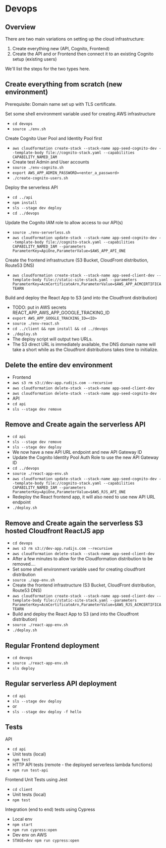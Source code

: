 # Devops

## Overview

There are two main variations on setting up the cloud infrastructure:

1. Create everything new (API, Cognito, Frontend)
2. Create the API and or Frontend then connect it to an existing Cognito setup (existing users)

We'll list the steps for the two types here.

## Create everything from scratch (new environment)

Prerequisite: Domain name set up with TLS certificate.

Set some shell environment variable used for creating AWS infrastructure

- `cd devops`
- `source ./env.sh`

Create Cognito User Pool and Identity Pool first

- `aws cloudformation create-stack --stack-name app-seed-cognito-dev --template-body file://cognito-stack.yaml --capabilities CAPABILITY_NAMED_IAM`
- Create test Admin and User accounts
- `source ./env-cognito.sh`
- `export AWS_APP_ADMIN_PASSWORD=<enter_a_password>`
- `./create-cognito-users.sh`

Deploy the serverless API

- `cd ../api`
- `npm install`
- `sls --stage dev deploy`
- `cd ../devops`

Update the Cognito IAM role to allow access to our API(s)

- `source ./env-serverless.sh`
- `aws cloudformation update-stack --stack-name app-seed-cognito-dev --template-body file://cognito-stack.yaml --capabilities CAPABILITY_NAMED_IAM --parameters ParameterKey=ApiOne,ParameterValue=$AWS_APP_API_ONE`

Create the frontend infrastructure (S3 Bucket, CloudFront distribution, Route53 DNS)

- `aws cloudformation create-stack --stack-name app-seed-client-dev --template-body file://static-site-stack.yaml --parameters ParameterKey=AcmCertificateArn,ParameterValue=$AWS_APP_ACMCERTIFICATEARN`

Build and deploy the React App to S3 (and into the Cloudfront distribution)

- TODO: put in AWS secrets REACT_APP_AWS_APP_GOOGLE_TRACKING_ID
- `export AWS_APP_GOOGLE_TRACKING_ID=<ID>`
- `source ./env-react.sh`
- `cd ../client && npm install && cd ../devops`
- `./deploy.sh`
- The deploy script will output two URLs.
- The S3 direct URL is immediately available, the DNS domain name will take a short while as the Cloudfront distributions takes time to initialize.

## Delete the entire dev environment

- Frontend
- `aws s3 rm s3://dev-app.rudijs.com --recursive`
- `aws cloudformation delete-stack --stack-name app-seed-client-dev`
- `aws cloudformation delete-stack --stack-name app-seed-cognito-dev`
- API
- `cd api`
- `sls --stage dev remove`

## Remove and Create again the serverless API

- `cd api`
- `sls --stage dev remove`
- `sls --stage dev deploy`
- We now have a new API URL endpoint and new API Gateway ID
- Update the Cognito Identity Pool Auth Role to use the new API Gateway ID
- `cd ../devops`
- `source ./react-app-env.sh`
- `aws cloudformation update-stack --stack-name app-seed-cognito-dev --template-body file://cognito-stack.yaml --capabilities CAPABILITY_NAMED_IAM --parameters ParameterKey=ApiOne,ParameterValue=$AWS_RJS_API_ONE`
- Redeploy the React frontend app, it will also need to use new API URL endpoint
- `./deploy.sh`

## Remove and Create again the serverless S3 hosted Cloudfront ReactJS app

- `cd devops`
- `aws s3 rm s3://dev-app.rudijs.com --recursive`
- `aws cloudformation delete-stack --stack-name app-seed-client-dev`
- After a few minutes to allow for the Cloudformation distribution to be removed....
- Set some shell environment variable used for creating cloudfront distribution
- `source ./app-env.sh`
- Create the frontend infrastructure (S3 Bucket, CloudFront distribution, Route53 DNS)
- `aws cloudformation create-stack --stack-name app-seed-client-dev --template-body file://static-site-stack.yaml --parameters ParameterKey=AcmCertificateArn,ParameterValue=$AWS_RJS_ACMCERTIFICATEARN`
- Build and deploy the React App to S3 (and into the Cloudfront distribution)
- `source ./react-app-env.sh`
- `./deploy.sh`

## Regular Frontend deployment

- `cd devops`
- `source ./react-app-env.sh`
- `sls deploy`

## Regular serverless API deployment

- `cd api`
- `sls --stage dev deploy`
- or
- `sls --stage dev deploy -f hello`

## Tests

API

- `cd api`
- Unit tests (local)
- `npm test`
- HTTP API tests (remote - the deployed serverless lambda functions)
- `npm run test-api`

Frontend Unit Tests using Jest

- `cd client`
- Unit tests (local)
- `npm test`

Integration (end to end) tests using Cypress

- Local env
- `npm start`
- `npm run cypress:open`
- Dev env on AWS
- `STAGE=dev npm run cypress:open`
